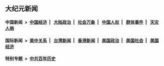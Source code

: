 ## 大纪元新闻

#### 中国新闻 &nbsp;>&nbsp; [中国经济](indexes/ncid283/README.md?06061645) &nbsp;| &nbsp; [大陆政治](indexes/ncid277/README.md?06061645) &nbsp;| &nbsp; [社会万象](indexes/ncid282/README.md?06061645) &nbsp;| &nbsp; [中国人权](indexes/ncid278/README.md?06061645) &nbsp;| &nbsp; [群体事件](indexes/ncid279/README.md?06061645) &nbsp;| &nbsp; [天灾人祸](indexes/ncid280/README.md?06061645)

#### 国际新闻 &nbsp;>&nbsp; [美中关系](indexes/nf1412576/README.md?06061645) &nbsp;| &nbsp; [台湾新闻](indexes/ncid1349361/README.md?06061645) &nbsp;| &nbsp; [香港新闻](indexes/ncid1349362/README.md?06061645) &nbsp;| &nbsp; [美国政治](indexes/ncid1078159/README.md?06061645) &nbsp;| &nbsp; [美国社会](indexes/ncid1078160/README.md?06061645) &nbsp;| &nbsp; [美国经济](indexes/ncid1078158/README.md?06061645)

#### 特别专题 &nbsp;>&nbsp; [中共百年历史](https://github.com/epoch-news/epoch-special/blob/master/README.md?06061645)  
